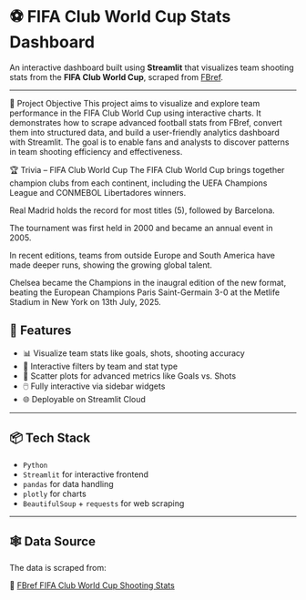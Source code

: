 # ⚽ FIFA Club World Cup Stats Dashboard

An interactive dashboard built using **Streamlit** that visualizes team shooting stats from the **FIFA Club World Cup**, scraped from [FBref](https://fbref.com).

---

🎯 Project Objective
This project aims to visualize and explore team performance in the FIFA Club World Cup using interactive charts. It demonstrates how to scrape advanced football stats from FBref, convert them into structured data, and build a user-friendly analytics dashboard with Streamlit. The goal is to enable fans and analysts to discover patterns in team shooting efficiency and effectiveness.

🏆 Trivia – FIFA Club World Cup
The FIFA Club World Cup brings together champion clubs from each continent, including the UEFA Champions League and CONMEBOL Libertadores winners.

Real Madrid holds the record for most titles (5), followed by Barcelona.

The tournament was first held in 2000 and became an annual event in 2005.

In recent editions, teams from outside Europe and South America have made deeper runs, showing the growing global talent.

Chelsea became the Champions in the inaugral edition of the new format, beating the European Champions Paris Saint-Germain 3-0 at the Metlife Stadium in New York on 13th July, 2025.

## 🚀 Features

- 📊 Visualize team stats like goals, shots, shooting accuracy
- 🎯 Interactive filters by team and stat type
- 🧩 Scatter plots for advanced metrics like Goals vs. Shots
- 🖱️ Fully interactive via sidebar widgets
- 🌐 Deployable on Streamlit Cloud

---

## 📦 Tech Stack

- `Python`
- `Streamlit` for interactive frontend
- `pandas` for data handling
- `plotly` for charts
- `BeautifulSoup` + `requests` for web scraping

---

## 🕸️ Data Source

The data is scraped from:

📍 [FBref FIFA Club World Cup Shooting Stats](https://fbref.com/en/comps/719/shooting/FIFA-Club-World-Cup-Stats)




